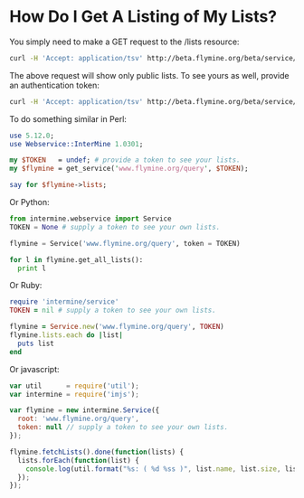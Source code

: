 # How Do I Get A Listing of My Lists?

You simply need to make a GET request to the /lists resource:

```bash
curl -H 'Accept: application/tsv' http://beta.flymine.org/beta/service/lists
```

The above request will show only public lists. To see yours as well, provide an authentication token:

```bash
curl -H 'Accept: application/tsv' http://beta.flymine.org/beta/service/lists?token=$TOKEN
```

To do something similar in Perl:

```perl
use 5.12.0;
use Webservice::InterMine 1.0301;

my $TOKEN   = undef; # provide a token to see your lists.
my $flymine = get_service('www.flymine.org/query', $TOKEN);

say for $flymine->lists;
```

Or Python:

```python
from intermine.webservice import Service
TOKEN = None # supply a token to see your own lists.

flymine = Service('www.flymine.org/query', token = TOKEN)

for l in flymine.get_all_lists():
  print l
```

Or Ruby:

```ruby
require 'intermine/service'
TOKEN = nil # supply a token to see your own lists.

flymine = Service.new('www.flymine.org/query', TOKEN)
flymine.lists.each do |list|
  puts list
end
```

Or javascript:

```javascript
var util      = require('util');
var intermine = require('imjs');

var flymine = new intermine.Service({
  root: 'www.flymine.org/query',
  token: null // supply a token to see your own lists.
});

flymine.fetchLists().done(function(lists) {
  lists.forEach(function(list) {
    console.log(util.format("%s: ( %d %ss )", list.name, list.size, list.type));
  });
});
```


